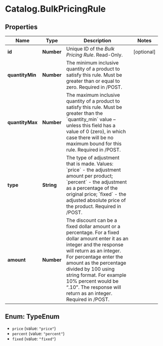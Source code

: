 # Catalog.BulkPricingRule

## Properties
Name | Type | Description | Notes
------------ | ------------- | ------------- | -------------
**id** | **Number** | Unique ID of the *Bulk Pricing Rule*. Read-Only. | [optional] 
**quantityMin** | **Number** | The minimum inclusive quantity of a product to satisfy this rule. Must be greater than or equal to zero. Required in /POST.  | 
**quantityMax** | **Number** | The maximum inclusive quantity of a product to satisfy this rule. Must be greater than the &#x60;quantity_min&#x60; value – unless this field has a value of 0 (zero), in which case there will be no maximum bound for this rule. Required in /POST. | 
**type** | **String** | The type of adjustment that is made. Values: &#x60;price&#x60; - the adjustment amount per product; &#x60;percent&#x60; - the adjustment as a percentage of the original price; &#x60;fixed&#x60; - the adjusted absolute price of the product. Required in /POST. | 
**amount** | **Number** | The discount can be a fixed dollar amount or a percentage. For a fixed dollar amount enter it as an integer and the response will return as an integer. For percentage enter the amount as the percentage divided by 100 using string format. For example 10% percent would be “.10”. The response will return as an integer.  Required in /POST. | 

<a name="TypeEnum"></a>
## Enum: TypeEnum

* `price` (value: `"price"`)
* `percent` (value: `"percent"`)
* `fixed` (value: `"fixed"`)

